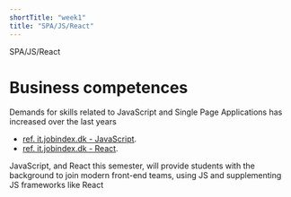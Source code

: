 ```yaml
---
shortTitle: "week1"
title: "SPA/JS/React"
---
```


SPA/JS/React

# Business competences

Demands for skills related to JavaScript and Single Page Applications has increased over the last years

- [ref. it.jobindex.dk - JavaScript](https://it.jobindex.dk/jobsoegning?q=javascript&supid=1).
- [ref. it.jobindex.dk - React](https://it.jobindex.dk/jobsoegning/it?q=react).

JavaScript, and React this semester, will provide students with the background to join modern front-end teams, using JS and supplementing JS frameworks like React
